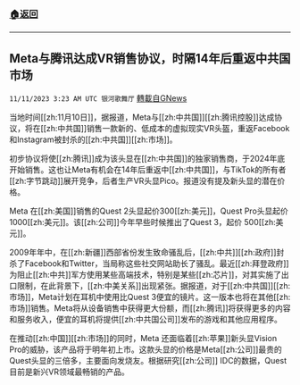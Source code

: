 ###  [:house:返回](README.md)
---


## Meta与腾讯达成VR销售协议，时隔14年后重返中共国市场
`11/11/2023 3:23 AM UTC 银河歌舞厅` [轉載自GNews](https://gnews.org/articles/1959190)

当地时间[[zh:11月10日]]，据报道，Meta与[[zh:中共国]][[zh:腾讯控股]]达成协议，将在[[zh:中共国]]销售一款新的、低成本的虚拟现实VR头盔，重返Facebook和Instagram被封杀的[[zh:中共国]][[zh:市场]]。

初步协议将使[[zh:腾讯]]成为该头显在[[zh:中共国]]的独家销售商，于2024年底开始销售。这也让Meta有机会在14年后重返中[[zh:中共国]]，与TikTok的所有者[[zh:字节跳动]]展开竞争，后者生产VR头显Pico。报道没有提及新头显的潜在价格。

Meta 在[[zh:美国]]销售的Quest 2头显起价300[[zh:美元]]，Quest Pro头显起价1000[[zh:美元]]。该[[zh:公司]]今年早些时候推出了Quest 3，起价 500[[zh:美元]]。

2009年年中，在[[zh:新疆]]西部省份发生致命骚乱后，[[zh:中共]][[zh:政府]]封杀了Facebook和Twitter，当局称这些社交网站助长了骚乱。最近[[zh:拜登政府]]为阻止[[zh:中共]]军方使用某些高端技术，特别是某些[[zh:芯片]]，对其实施了出口限制，在此背景下，[[zh:中美关系]]出现紧张。据报道，对于[[zh:中共国]][[zh:市场]]，Meta计划在耳机中使用比Quest 3便宜的镜片。这一版本也将在其他[[zh:市场]]销售。Meta将从设备销售中获得更大份额，而[[zh:腾讯]]将获得更多的内容和服务收入，便宜的耳机将提供[[zh:中共国公司]]发布的游戏和其他应用程序。

在推动[[zh:中国]][[zh:市场]]的同时，Meta 还面临着[[zh:苹果]]新头显Vision Pro的威胁，该产品将于明年初上市。这款头显的价格是Meta[[zh:公司]]最贵的Quest头显的三倍多，主要面向发烧友。根据研究[[zh:公司]] IDC的数据，Quest目前是新兴VR领域最畅销的产品。

